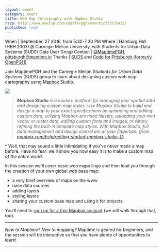 ```yaml
---
layout: event
category: event
title: Web Map Cartography with Mapbox Studio
rsvp: http://www.meetup.com/codeforpgh/events/233735413/
published: true
---
```


When | September, 27 2016, from 5:30-7:30 PM
Where | Hamburg Hall (HBH 2003) @ Carnegie Mellon University, with Students for Urban Data Systems (SUDS) Data User Group
Contact	| [@MaptimePGH](http://twitter.com/maptimePGH), [pittsburgh@maptime.io](mailto:pittsburgh@maptime.io)
Thanks | [SUDS](https://thebridge.cmu.edu/organization/SUDS) and [Code for Pittsburgh (formerly OpenPGH)](http://codeforpittsburgh.github.io)

Join MaptimePGH and the Carnegie Mellon *Students for Urban Data Systems* (SUDS) group to learn about designing custom web map cartography using [Mapbox Studio](https://www.mapbox.com/studio/).

<a href="https://www.mapbox.com/help/getting-started-mapbox-studio-2/"><img style="position:relative;left:0px;" src="https://www.mapbox.com/help/img/studio/editor-new-layer.gif"/></a>

> ***Mapbox Studio** is a modern platform for managing your spatial data and designing custom map styles. Use Mapbox Studio to build and design a map to your exact specifications by uploading and editing custom data, utilizing Mapbox-provided tilesets, uploading your own vector or raster data, adding custom fonts and images, or simply refining the built-in template map styles. With Mapbox Studio, full data management and design control are at your fingertips. (from [mapbox.com/help/getting-started-mapbox-studio-1/](https://www.mapbox.com/help/getting-started-mapbox-studio-1/))*

^ Well, that may sound a little intimidating if you've never made a map before. Have no fear: we'll show you how easy it is to make a custom map *of the entire world*.

In this session we'll cover basic web maps lingo and then lead you through the creation of your own global web base map:

* a very brief overview of maps on the www
* base data sources
* adding layers
* styling layers
* sharing your custom base map and using it for projects

You'll need to [sign up for a *free* Mapbox account](https://www.mapbox.com/signup/) (we will walk through that, too).

---

*New to Maptime? New to mapping?* Maptime is geared for beginners, and the session will be interactive so that you have plenty of opportunities to learn!

---
